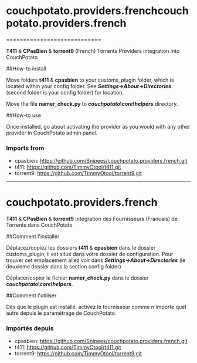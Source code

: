 # couchpotato.providers.frenchcouchpotato.providers.french
============================

**T411** & **CPasBien** & **torrent9** (French) Torrents Providers integration into CouchPotato

##How-to install

Move folders **t411** & **cpasbien** to your customs_plugin folder, which is located within your config folder. See ***Settings->About->Directories*** (second folder is your config folder) for location. 

Move the file **namer_check.py** to ***couchpotato\core\helpers*** directory.

##How-to use

Once installed, go about activating the provider as you would with any other provider in CouchPotato admin panel.

### Imports from
- cpasbien:	https://github.com/Snipees/couchpotato.providers.french.git
- t411:		https://github.com/TimmyOtool/t411.git
- torrent9:	https://github.com/TimmyOtool/torrent9.git

---


couchpotato.providers.french
============================

**T411** & **CPasBien** & **torrent9** Intégration des Fournisseurs (Francais) de Torrents dans CouchPotato

##Comment l'installer

Déplacez/copiez les dossiers **t411** & **cpasbien** dans le dossier customs_plugin, il est situé dans votre dossier de configuration. Pour trouver cet emplacement allez voir dans ***Settings->About->Directories*** (le deuxieme dossier dans la section config folder)

Déplacer/copier le fichier **namer_check.py** dans le dossier ***couchpotato\core\helpers***.

##Comment l'utiliser

Dès que le plugin est installé, activez le fournisseur comme n'importe quel autre depuis le paramétrage de CouchPotato.

### Importés depuis
- cpasbien:	https://github.com/Snipees/couchpotato.providers.french.git
- t411:		https://github.com/TimmyOtool/t411.git
- torrent9:	https://github.com/TimmyOtool/torrent9.git
